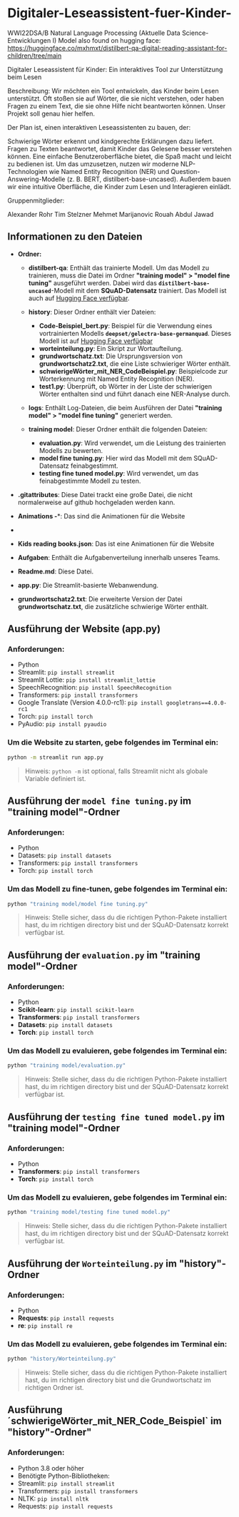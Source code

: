 # Digitaler-Leseassistent-fuer-Kinder-
WWI22DSA/B Natural Language Processing (Aktuelle Data Science-Entwicklungen I)
Model also found on hugging face:
https://huggingface.co/mxhmxt/distilbert-qa-digital-reading-assistant-for-children/tree/main

Digitaler Leseassistent für Kinder: 
Ein interaktives Tool zur Unterstützung beim Lesen


Beschreibung:
Wir möchten ein Tool entwickeln, das Kinder beim Lesen unterstützt. Oft stoßen sie auf Wörter, die sie nicht verstehen, oder haben Fragen zu einem Text, die sie ohne Hilfe nicht beantworten können. Unser Projekt soll genau hier helfen.


Der Plan ist, einen interaktiven Leseassistenten zu bauen, der:

Schwierige Wörter erkennt und kindgerechte Erklärungen dazu liefert.
Fragen zu Texten beantwortet, damit Kinder das Gelesene besser verstehen können.
Eine einfache Benutzeroberfläche bietet, die Spaß macht und leicht zu bedienen ist.
Um das umzusetzen, nutzen wir moderne NLP-Technologien wie Named Entity Recognition (NER) und Question-Answering-Modelle (z. B. BERT, distilbert-base-uncased). Außerdem bauen wir eine intuitive Oberfläche, die Kinder zum Lesen und Interagieren einlädt.

Gruppenmitglieder:

Alexander Rohr
Tim Stelzner
Mehmet Marijanovic
Rouah Abdul Jawad



## Informationen zu den Dateien

- **Ordner:**

  - **distilbert-qa**: Enthält das trainierte Modell. Um das Modell zu trainieren, muss die Datei im Ordner **"training model" > "model fine tuning"** ausgeführt werden. Dabei wird das **`distilbert-base-uncased`**-Modell mit dem **SQuAD-Datensatz** trainiert. Das Modell ist auch auf [Hugging Face verfügbar](https://huggingface.co/mxhmxt/distilbert-qa-digital-reading-assistant-for-children/tree/main).
  

  - **history**: Dieser Ordner enthält vier Dateien:
    - **Code-Beispiel_bert.py**: Beispiel für die Verwendung eines vortrainierten Modells **`deepset/gelectra-base-germanquad`**. Dieses Modell ist auf [Hugging Face verfügbar](https://huggingface.co/deepset/gelectra-base-germanquad)
    - **worteinteilung.py**: Ein Skript zur Wortaufteilung.
    - **grundwortschatz.txt**: Die Ursprungsversion von **grundwortschatz2.txt**, die eine Liste schwieriger Wörter enthält.
    - **schwierigeWörter_mit_NER_CodeBeispiel.py**: Beispielcode zur Worterkennung mit Named Entity Recognition (NER).
    - **test1.py**: Überprüft, ob Wörter in der Liste der schwierigen Wörter enthalten sind und führt danach eine NER-Analyse durch.
  
  - **logs**: Enthält Log-Dateien, die beim Ausführen der Datei **"training model" > "model fine tuning"** generiert werden.

  - **training model**: Dieser Ordner enthält die folgenden Dateien:
    - **evaluation.py**: Wird verwendet, um die Leistung des trainierten Modells zu bewerten.
    - **model fine tuning.py**: Hier wird das Modell mit dem SQuAD-Datensatz feinabgestimmt.
    - **testing fine tuned model.py**: Wird verwendet, um das feinabgestimmte Modell zu testen.

- **.gitattributes**: Diese Datei trackt eine große Datei, die nicht normalerweise auf github hochgeladen werden kann.

-  **Animations -***: Das sind die Animationen für die Website
-  
- **Kids reading books.json**: Das ist eine Animationen für die Website
- **Aufgaben**: Enthält die Aufgabenverteilung innerhalb unseres Teams.

- **Readme.md**: Diese Datei.



- **app.py**: Die Streamlit-basierte Webanwendung.

- **grundwortschatz2.txt**: Die erweiterte Version der Datei **grundwortschatz.txt**, die zusätzliche schwierige Wörter enthält.





## Ausführung der Website (app.py)

### Anforderungen:
- Python
- Streamlit: `pip install streamlit`
- Streamlit Lottie: `pip install streamlit_lottie`
- SpeechRecognition: `pip install SpeechRecognition`
- Transformers: `pip install transformers`
- Google Translate (Version 4.0.0-rc1): `pip install googletrans==4.0.0-rc1`
- Torch: `pip install torch`
- PyAudio: `pip install pyaudio`

### Um die Website zu starten, gebe folgendes im Terminal ein:

```bash
python -m streamlit run app.py
```

> Hinweis: `python -m` ist optional, falls Streamlit nicht als globale Variable definiert ist.


## Ausführung der `model fine tuning.py` im "training model"-Ordner

### Anforderungen:
- Python
- Datasets: `pip install datasets`
- Transformers: `pip install transformers`
- Torch: `pip install torch`

### Um das Modell zu fine-tunen, gebe folgendes im Terminal ein:

```bash
python "training model/model fine tuning.py"
```
> Hinweis: Stelle sicher, dass du die richtigen Python-Pakete installiert hast, du im richtigen directory bist und der SQuAD-Datensatz korrekt verfügbar ist.


## Ausführung der `evaluation.py` im "training model"-Ordner

### Anforderungen:
- Python
- **Scikit-learn**: `pip install scikit-learn`
- **Transformers**: `pip install transformers`
- **Datasets**: `pip install datasets`
- **Torch**: `pip install torch`

### Um das Modell zu evaluieren, gebe folgendes im Terminal ein:
```bash
python "training model/evaluation.py"
```
> Hinweis: Stelle sicher, dass du die richtigen Python-Pakete installiert hast, du im richtigen directory bist und der SQuAD-Datensatz korrekt verfügbar ist.


## Ausführung der `testing fine tuned model.py` im "training model"-Ordner

### Anforderungen:
- Python
- **Transformers**: `pip install transformers`
- **Torch**: `pip install torch`

### Um das Modell zu evaluieren, gebe folgendes im Terminal ein:
```bash
python "training model/testing fine tuned model.py"
```
> Hinweis: Stelle sicher, dass du die richtigen Python-Pakete installiert hast, du im richtigen directory bist und der SQuAD-Datensatz korrekt verfügbar ist.


## Ausführung der `Worteinteilung.py` im "history"-Ordner

### Anforderungen:
- Python
- **Requests**: `pip install requests`
- **re**: `pip install re`

### Um das Modell zu evaluieren, gebe folgendes im Terminal ein:
```bash
python "history/Worteinteilung.py"
```
> Hinweis: Stelle sicher, dass du die richtigen Python-Pakete installiert hast, du im richtigen directory bist und die Grundwortschatz im richtigen Ordner ist.
>

## Ausführung ´schwierigeWörter_mit_NER_Code_Beispiel` im "history"-Ordner"
### Anforderungen:

- Python 3.8 oder höher
- Benötigte Python-Bibliotheken:
- Streamlit: `pip install streamlit`
- Transformers: `pip install transformers`
- NLTK: `pip install nltk`
- Requests: `pip install requests`

